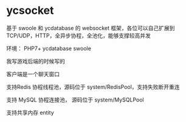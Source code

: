 # ycsocket
基于 swoole 和 ycdatabase 的 websocket 框架，各位可以自己扩展到 TCP/UDP，HTTP，全异步协程，全池化，能够支撑较高并发

环境：
PHP7+
ycdatabase
swoole

我写游戏后端的时候写的

客户端是一个聊天窗口

支持Redis 协程线程池，源码位于 system/RedisPool，支持失败断开重连

支持 MySQL 协程连接池， 源码位于 system/MySQLPool 

支持共享内存 entity

